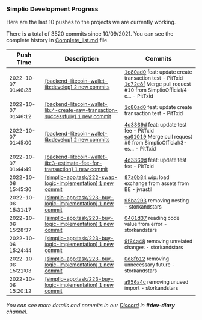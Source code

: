 
### Simplio Development Progress

Here are the last 10 pushes to the projects we are currently working.

There is a total of 3520 commits since 10/09/2021. You can see the complete history in
 [Complete_list.md](Complete_list.md) file.

| Push Time | Description | Commits |
| --- | --- | --- |
| <sub>2022-10-07 01:46:23</sub> | <sub>[[backend-litecoin-wallet-lib:develop] 2 new commits](https://github.com/SimplioOfficial/backend-litecoin-wallet-lib/compare/ea6101977f04...1e72e8fdaff9)</sub> | <sub>[1c80ad0](https://github.com/SimplioOfficial/backend-litecoin-wallet-lib/commit/1c80ad012126fb801d6f6939b292183e37516e10) feat: update create transaction test - PitTxid<br>[1e72e8f](https://github.com/SimplioOfficial/backend-litecoin-wallet-lib/commit/1e72e8fdaff9a76629a0e688be4c219a0d781f17) Merge pull request #10 from SimplioOfficial/4-c... - PitTxid</sub> |
| <sub>2022-10-07 01:46:12</sub> | <sub>[[backend-litecoin-wallet-lib:4\-create\-raw\-transaction\-successfully] 1 new commit](https://github.com/SimplioOfficial/backend-litecoin-wallet-lib/commit/1c80ad012126fb801d6f6939b292183e37516e10)</sub> | <sub>[1c80ad0](https://github.com/SimplioOfficial/backend-litecoin-wallet-lib/commit/1c80ad012126fb801d6f6939b292183e37516e10) feat: update create transaction test - PitTxid</sub> |
| <sub>2022-10-07 01:45:00</sub> | <sub>[[backend-litecoin-wallet-lib:develop] 2 new commits](https://github.com/SimplioOfficial/backend-litecoin-wallet-lib/compare/814fa9a9eb1e...ea6101977f04)</sub> | <sub>[4d3369d](https://github.com/SimplioOfficial/backend-litecoin-wallet-lib/commit/4d3369d3c726ed0ed981158d6a17c514475edc06) feat: update test fee - PitTxid<br>[ea61019](https://github.com/SimplioOfficial/backend-litecoin-wallet-lib/commit/ea6101977f04ef97dfe4bda9083500452d7f6815) Merge pull request #9 from SimplioOfficial/3-es... - PitTxid</sub> |
| <sub>2022-10-07 01:44:49</sub> | <sub>[[backend-litecoin-wallet-lib:3\-estimate\-fee\-for\-transaction] 1 new commit](https://github.com/SimplioOfficial/backend-litecoin-wallet-lib/commit/4d3369d3c726ed0ed981158d6a17c514475edc06)</sub> | <sub>[4d3369d](https://github.com/SimplioOfficial/backend-litecoin-wallet-lib/commit/4d3369d3c726ed0ed981158d6a17c514475edc06) feat: update test fee - PitTxid</sub> |
| <sub>2022-10-06 15:45:30</sub> | <sub>[[simplio-app:task/222\-swap\-logic\-implementation] 1 new commit](https://github.com/SimplioOfficial/simplio-app/commit/87a0b84be6f75782f8dc5ae8b2abc8750f563ee4)</sub> | <sub>[87a0b84](https://github.com/SimplioOfficial/simplio-app/commit/87a0b84be6f75782f8dc5ae8b2abc8750f563ee4) wip: load exchange from assets from BE - jvrastil</sub> |
| <sub>2022-10-06 15:31:17</sub> | <sub>[[simplio-app:task/223\-buy\-logic\-implementation] 1 new commit](https://github.com/SimplioOfficial/simplio-app/commit/95ba293cbf344039c4027a2931a05c11bd7baa05)</sub> | <sub>[95ba293](https://github.com/SimplioOfficial/simplio-app/commit/95ba293cbf344039c4027a2931a05c11bd7baa05) removing nesting - storkandstars</sub> |
| <sub>2022-10-06 15:28:37</sub> | <sub>[[simplio-app:task/223\-buy\-logic\-implementation] 1 new commit](https://github.com/SimplioOfficial/simplio-app/commit/0461d371c0259f4035405e066d65f11344764f5f)</sub> | <sub>[0461d37](https://github.com/SimplioOfficial/simplio-app/commit/0461d371c0259f4035405e066d65f11344764f5f) reading code value from error - storkandstars</sub> |
| <sub>2022-10-06 15:24:44</sub> | <sub>[[simplio-app:task/223\-buy\-logic\-implementation] 1 new commit](https://github.com/SimplioOfficial/simplio-app/commit/9f64a4864ca8863697e3e5a67e40c471edd1fa57)</sub> | <sub>[9f64a48](https://github.com/SimplioOfficial/simplio-app/commit/9f64a4864ca8863697e3e5a67e40c471edd1fa57) removing unrelated changes - storkandstars</sub> |
| <sub>2022-10-06 15:21:03</sub> | <sub>[[simplio-app:task/223\-buy\-logic\-implementation] 1 new commit](https://github.com/SimplioOfficial/simplio-app/commit/0d8fb128763eb9803afbcea6b5bceb305d3232f1)</sub> | <sub>[0d8fb12](https://github.com/SimplioOfficial/simplio-app/commit/0d8fb128763eb9803afbcea6b5bceb305d3232f1) removing unnecessary future - storkandstars</sub> |
| <sub>2022-10-06 15:20:12</sub> | <sub>[[simplio-app:task/223\-buy\-logic\-implementation] 1 new commit](https://github.com/SimplioOfficial/simplio-app/commit/a956a4c57caf02c6d56c10afe62ee4f5f5e1e120)</sub> | <sub>[a956a4c](https://github.com/SimplioOfficial/simplio-app/commit/a956a4c57caf02c6d56c10afe62ee4f5f5e1e120) removing unused import - storkandstars</sub> |

_You can see more details and commits in our [Discord](https://discord.gg/aKhjuwZmdP) in **#dev-diary** channel._
